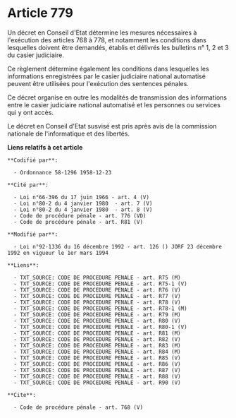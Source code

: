 # Article 779

Un décret en Conseil d'Etat détermine les mesures nécessaires à l'exécution des articles 768 à 778, et notamment les
conditions dans lesquelles doivent être demandés, établis et délivrés les bulletins n° 1, 2 et 3 du casier judiciaire. 

Ce règlement détermine également les conditions dans lesquelles les informations enregistrées par le casier judiciaire
national automatisé peuvent être utilisées pour l'exécution des sentences pénales. 

Ce décret organise en outre les modalités de transmission des informations entre le casier judiciaire national automatisé et
les personnes ou services qui y ont accès. 

Le décret en Conseil d'Etat susvisé est pris après avis de la commission nationale de l'informatique et des libertés.

**Liens relatifs à cet article**

	**Codifié par**:

	  - Ordonnance 58-1296 1958-12-23

	**Cité par**:

	  - Loi n°66-396 du 17 juin 1966 - art. 4 (V)
	  - Loi n°80-2 du 4 janvier 1980  - art. 7 (V)
	  - Loi n°80-2 du 4 janvier 1980  - art. 8 (V)
	  - Code de procédure pénale - art. 776 (VD)
	  - Code de procédure pénale - art. R81 (V)

	**Modifié par**:

	  - Loi n°92-1336 du 16 décembre 1992 - art. 126 () JORF 23 décembre 1992 en vigueur le 1er mars 1994

	**Liens**:

	  - TXT_SOURCE: CODE DE PROCEDURE PENALE - art. R75 (M)
	  - TXT_SOURCE: CODE DE PROCEDURE PENALE - art. R75-1 (V)
	  - TXT_SOURCE: CODE DE PROCEDURE PENALE - art. R76 (V)
	  - TXT_SOURCE: CODE DE PROCEDURE PENALE - art. R77 (V)
	  - TXT_SOURCE: CODE DE PROCEDURE PENALE - art. R78 (V)
	  - TXT_SOURCE: CODE DE PROCEDURE PENALE - art. R78-1 (M)
	  - TXT_SOURCE: CODE DE PROCEDURE PENALE - art. R79 (M)
	  - TXT_SOURCE: CODE DE PROCEDURE PENALE - art. R80 (V)
	  - TXT_SOURCE: CODE DE PROCEDURE PENALE - art. R80-1 (V)
	  - TXT_SOURCE: CODE DE PROCEDURE PENALE - art. R81 (M)
	  - TXT_SOURCE: CODE DE PROCEDURE PENALE - art. R82 (V)
	  - TXT_SOURCE: CODE DE PROCEDURE PENALE - art. R83 (M)
	  - TXT_SOURCE: CODE DE PROCEDURE PENALE - art. R84 (M)
	  - TXT_SOURCE: CODE DE PROCEDURE PENALE - art. R85 (V)
	  - TXT_SOURCE: CODE DE PROCEDURE PENALE - art. R86 (V)
	  - TXT_SOURCE: CODE DE PROCEDURE PENALE - art. R87 (V)
	  - TXT_SOURCE: CODE DE PROCEDURE PENALE - art. R88 (V)
	  - TXT_SOURCE: CODE DE PROCEDURE PENALE - art. R90 (V)

	**Cite**:

	  - Code de procédure pénale - art. 768 (V)
